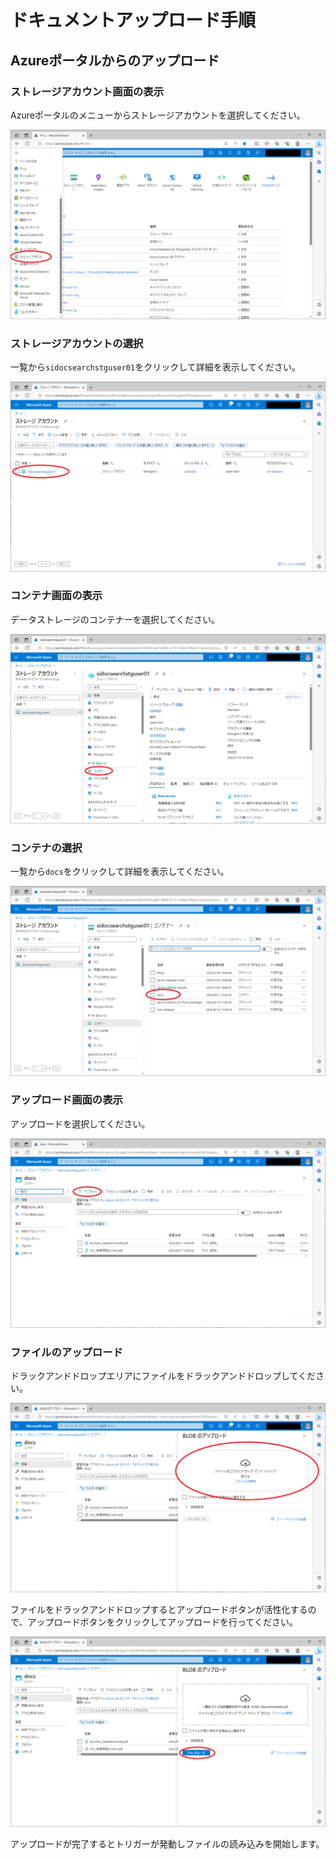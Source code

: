 # ドキュメントアップロード手順

## Azureポータルからのアップロード


### ストレージアカウント画面の表示

Azureポータルのメニューからストレージアカウントを選択してください。

![ストレージアカウント画面の表示](images/explainUploadDocuments01.png)

### ストレージアカウントの選択

一覧から`sidocsearchstguser01`をクリックして詳細を表示してください。

![ストレージアカウントの選択](images/explainUploadDocuments02.png)

### コンテナ画面の表示

データストレージのコンテナーを選択してください。

![ストレージアカウントの選択](images/explainUploadDocuments03.png)

### コンテナの選択

一覧から`docs`をクリックして詳細を表示してください。

![ストレージアカウントの選択](images/explainUploadDocuments04.png)

### アップロード画面の表示

アップロードを選択してください。

![ストレージアカウントの選択](images/explainUploadDocuments05.png)

### ファイルのアップロード

ドラックアンドドロップエリアにファイルをドラックアンドドロップしてください。

![ストレージアカウントの選択](images/explainUploadDocuments06.png)

ファイルをドラックアンドドロップするとアップロードボタンが活性化するので、アップロードボタンをクリックしてアップロードを行ってください。

![ストレージアカウントの選択](images/explainUploadDocuments07.png)

アップロードが完了するとトリガーが発動しファイルの読み込みを開始します。
